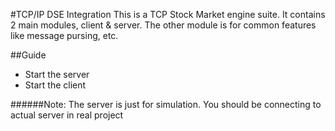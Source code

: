 #TCP/IP DSE Integration
This is a TCP Stock Market engine suite. 
It contains 2 main modules, client & server. The other module is for common features like message pursing, etc.

##Guide
- Start the server
- Start the client

######Note: The server is just for simulation. You should be connecting to actual server in real project